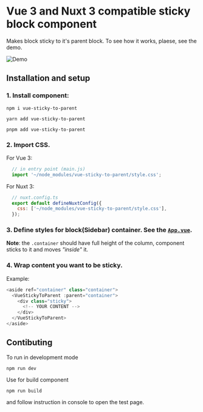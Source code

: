 # Vue 3 and Nuxt 3 compatible sticky block component

Makes block sticky to it's parent block. To see how it works, plaese, see the demo.

![Demo]('/public/demo.webp')

## Installation and setup

### 1. Install component:

```shell
npm i vue-sticky-to-parent
```

```shell
yarn add vue-sticky-to-parent
```

```shell
pnpm add vue-sticky-to-parent
```

### 2. Import CSS.
For Vue 3:
```javascript
  // in entry point (main.js)
  import '~/node_modules/vue-sticky-to-parent/style.css';
```
For Nuxt 3:
```javascript
  // nuxt.config.ts
  export default defineNuxtConfig({
    css: ['~/node_modules/vue-sticky-to-parent/style.css'],
  });
```

### 3. Define styles for block(Sidebar) container. See the [`App.vue`]('./src/App.vue').

**Note**: the `.container` should have full height of the column, component sticks to it and moves _"inside"_ it.

### 4. Wrap content you want to be sticky.
Example:
```javascript
<aside ref="container" class="container">
  <VueStickyToParent :parent="container">
    <div class="sticky">
      <!-- YOUR CONTENT -->
    </div>
  </VueStickyToParent>
</aside>
```

## Contibuting

To run in development mode 
```shell
npm run dev
```

Use for build component
```shell
npm run build
```
and follow instruction in console to open the test page.
